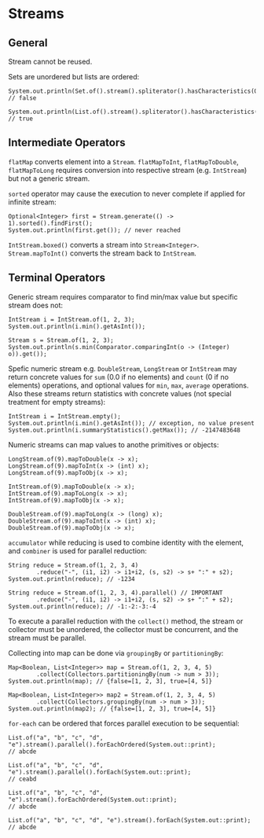 # Streams

## General

Stream cannot be reused.

Sets are unordered but lists are ordered:

```text
System.out.println(Set.of().stream().spliterator().hasCharacteristics(ORDERED));
// false

System.out.println(List.of().stream().spliterator().hasCharacteristics(ORDERED));
// true
```

## Intermediate Operators

`flatMap` converts element into a `Stream`. `flatMapToInt`, `flatMapToDouble`, `flatMapToLong` requires conversion into respective stream \(e.g. `IntStream`\) but not a generic stream.

`sorted` operator may cause the execution to never complete if applied for infinite stream:

```text
Optional<Integer> first = Stream.generate(() -> 1).sorted().findFirst();
System.out.println(first.get()); // never reached
```

`IntStream.boxed()` converts a stream into `Stream<Integer>`. `Stream.mapToInt()` converts the stream back to `IntStream`.

## Terminal Operators

Generic stream requires comparator to find min/max value but specific stream does not:

```text
IntStream i = IntStream.of(1, 2, 3);
System.out.println(i.min().getAsInt());

Stream s = Stream.of(1, 2, 3);
System.out.println(s.min(Comparator.comparingInt(o -> (Integer) o)).get());
```

Spefic numeric stream e.g. `DoubleStream`, `LongStream` or `IntStream` may return concrete values for `sum` \(0.0 if no elements\) and `count` \(0 if no elements\) operations, and optional values for `min`, `max`, `average` operations. Also these streams return statistics with concrete values \(not special treatment for empty streams\):

```text
IntStream i = IntStream.empty();
System.out.println(i.min().getAsInt()); // exception, no value present
System.out.println(i.summaryStatistics().getMax()); // -2147483648
```

Numeric streams can map values to anothe primitives or objects:

```text
LongStream.of(9).mapToDouble(x -> x);
LongStream.of(9).mapToInt(x -> (int) x);
LongStream.of(9).mapToObj(x -> x);

IntStream.of(9).mapToDouble(x -> x);
IntStream.of(9).mapToLong(x -> x);
IntStream.of(9).mapToObj(x -> x);

DoubleStream.of(9).mapToLong(x -> (long) x);
DoubleStream.of(9).mapToInt(x -> (int) x);
DoubleStream.of(9).mapToObj(x -> x);
```

`accumulator` while reducing is used to combine identity with the element, and `combiner` is used for parallel reduction:

```text
String reduce = Stream.of(1, 2, 3, 4)
        .reduce("-", (i1, i2) -> i1+i2, (s, s2) -> s+ ":" + s2);
System.out.println(reduce); // -1234

String reduce = Stream.of(1, 2, 3, 4).parallel() // IMPORTANT
        .reduce("-", (i1, i2) -> i1+i2, (s, s2) -> s+ ":" + s2);
System.out.println(reduce); // -1:-2:-3:-4
```

To execute a parallel reduction with the `collect()` method, the stream or collector must be unordered, the collector must be concurrent, and the stream must be parallel.

Collecting into map can be done via `groupingBy` or `partitioningBy`:

```text
Map<Boolean, List<Integer>> map = Stream.of(1, 2, 3, 4, 5)
        .collect(Collectors.partitioningBy(num -> num > 3));
System.out.println(map); // {false=[1, 2, 3], true=[4, 5]}

Map<Boolean, List<Integer>> map2 = Stream.of(1, 2, 3, 4, 5)
        .collect(Collectors.groupingBy(num -> num > 3));
System.out.println(map2); // {false=[1, 2, 3], true=[4, 5]}
```

`for-each` can be ordered that forces parallel execution to be sequential:

```text
List.of("a", "b", "c", "d", "e").stream().parallel().forEachOrdered(System.out::print);
// abcde

List.of("a", "b", "c", "d", "e").stream().parallel().forEach(System.out::print);
// ceabd

List.of("a", "b", "c", "d", "e").stream().forEachOrdered(System.out::print);
// abcde

List.of("a", "b", "c", "d", "e").stream().forEach(System.out::print);
// abcde
```



